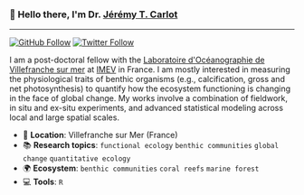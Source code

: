 ### :wave: Hello there, I'm Dr. [Jérémy T. Carlot](https://jaycrlt.github.io)

---

[![GitHub Follow](https://img.shields.io/github/followers/JayCrlt?label=Github&style=social)](https://github.com/JayCrlt)
[![Twitter Follow](https://img.shields.io/twitter/follow/Jerem_Carlot?label=Twitter&style=social)](https://twitter.com/Jerem_Carlot)

I am a post-doctoral fellow with the [Laboratoire d'Océanographie de Villefranche sur mer](https://lov.imev-mer.fr/web/) at [IMEV](https://www.imev-mer.fr/web/) in France. I am mostly interested in measuring the physiological traits of benthic organisms (e.g., calcification, gross and net photosynthesis) to quantify how the ecosystem functioning is changing in the face of global change. My works involve a combination of fieldwork, in situ and ex-situ experiments, and advanced statistical modeling across local and large spatial scales.

* :house_with_garden: **Location**: Villefranche sur Mer (France)
* :books: **Research topics**: `functional ecology` `benthic communities` `global change` `quantitative ecology`
* :earth_africa: **Ecosystem**: `benthic communities` `coral reefs` `marine forest` 
* :computer: **Tools**: `R`
